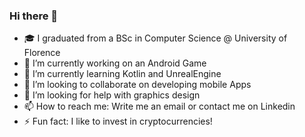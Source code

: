 ### Hi there 👋

- 🎓 I graduated from a BSc in Computer Science @ University of Florence
- 🔭 I’m currently working on an Android Game
- 🌱 I’m currently learning Kotlin and UnrealEngine
- 👯 I’m looking to collaborate on developing mobile Apps
- 🤔 I’m looking for help with graphics design
- 📫 How to reach me: Write me an email or contact me on Linkedin
- ⚡ Fun fact: I like to invest in cryptocurrencies!
